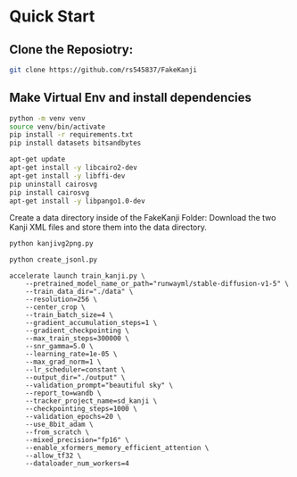 # Quick Start

## Clone the Reposiotry:
```bash 
git clone https://github.com/rs545837/FakeKanji
```

## Make Virtual Env and install dependencies
```bash
python -m venv venv
source venv/bin/activate
pip install -r requirements.txt
pip install datasets bitsandbytes
```

```bash
apt-get update
apt-get install -y libcairo2-dev
apt-get install -y libffi-dev
pip uninstall cairosvg
pip install cairosvg
apt-get install -y libpango1.0-dev
```

Create a data directory inside of the FakeKanji Folder:
Download the two Kanji XML files and store them into the data directory.

```bash
python kanjivg2png.py
```

```bash
python create_jsonl.py
```


```
accelerate launch train_kanji.py \
    --pretrained_model_name_or_path="runwayml/stable-diffusion-v1-5" \
    --train_data_dir="./data" \
    --resolution=256 \
    --center_crop \
    --train_batch_size=4 \
    --gradient_accumulation_steps=1 \
    --gradient_checkpointing \
    --max_train_steps=300000 \
    --snr_gamma=5.0 \
    --learning_rate=1e-05 \
    --max_grad_norm=1 \
    --lr_scheduler=constant \
    --output_dir="./output" \
    --validation_prompt="beautiful sky" \
    --report_to=wandb \
    --tracker_project_name=sd_kanji \
    --checkpointing_steps=1000 \
    --validation_epochs=20 \
    --use_8bit_adam \
    --from_scratch \
    --mixed_precision="fp16" \
    --enable_xformers_memory_efficient_attention \
    --allow_tf32 \
    --dataloader_num_workers=4
```
